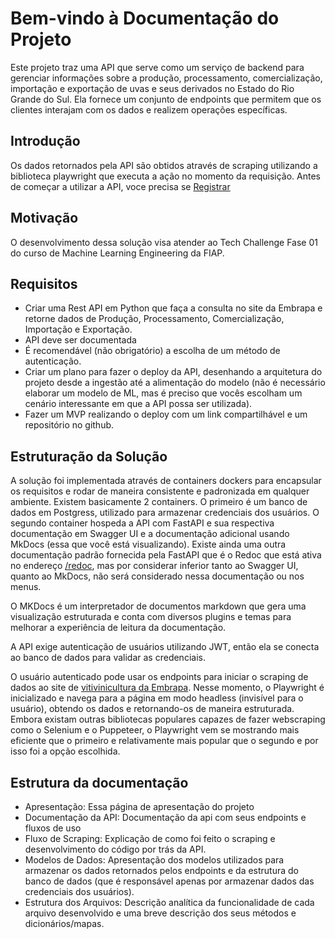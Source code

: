 # Bem-vindo à Documentação do Projeto 

Este projeto traz uma API que serve como um serviço de backend para gerenciar informações sobre a produção, processamento, comercialização, importação e exportação de uvas e seus derivados no Estado do Rio Grande do Sul. Ela fornece um conjunto de endpoints que permitem que os clientes interajam com os dados e realizem operações específicas.

## Introdução

Os dados retornados pela API são obtidos através de scraping utilizando a biblioteca playwright que executa a ação no momento da requisição. Antes de começar a utilizar a API, voce precisa se [Registrar](/registration)

## Motivação

O desenvolvimento dessa solução visa atender ao Tech Challenge Fase 01 do curso de Machine Learning Engineering da FIAP.

## Requisitos

- Criar uma Rest API em Python que faça a consulta no site da Embrapa e retorne dados de Produção, Processamento, Comercialização, Importação e Exportação.
- API deve ser documentada
- É recomendável (não obrigatório) a escolha de um método de autenticação.
- Criar um plano para fazer o deploy da API, desenhando a arquitetura do projeto desde a ingestão até a alimentação do modelo (não é necessário elaborar um modelo de ML, mas é preciso que vocês escolham um cenário interessante em que a API possa ser utilizada).
- Fazer um MVP realizando o deploy com um link compartilhável e um repositório no github.

## Estruturação da Solução

A solução foi implementada através de containers dockers para encapsular os requisitos e rodar de maneira consistente e padronizada em qualquer ambiente. Existem basicamente 2 containers. O primeiro é um banco de dados em Postgress, utilizado para armazenar credenciais dos usuários. O segundo container hospeda a API com FastAPI e sua respectiva documentação em Swagger UI e a documentação adicional usando MkDocs (essa que você está visualizando). Existe ainda uma outra documentação padrão fornecida pela FastAPI que é o Redoc que está ativa no endereço [/redoc](/redoc), mas por considerar inferior tanto ao Swagger UI, quanto ao MkDocs, não será considerado nessa documentação ou nos menus.

O MKDocs é um interpretador de documentos markdown que gera uma visualização estruturada e conta com diversos plugins e temas para melhorar a experiência de leitura da documentação.

A API exige autenticação de usuários utilizando JWT, então ela se conecta ao banco de dados para validar as credenciais.

O usuário autenticado pode usar os endpoints para iniciar o scraping de dados ao site de [vitivinicultura da Embrapa](http://vitibrasil.cnpuv.embrapa.br/). Nesse momento, o Playwright é inicializado e navega para a página em modo headless (invisível para o usuário), obtendo os dados e retornando-os de maneira estruturada. Embora existam outras bibliotecas populares capazes de fazer webscraping como o Selenium e o Puppeteer, o Playwright vem se mostrando mais eficiente que o primeiro e relativamente mais popular que o segundo e por isso foi a opção escolhida.

## Estrutura da documentação

- Apresentação: Essa página de apresentação do projeto
- Documentação da API: Documentação da api com seus endpoints e fluxos de uso
- Fluxo de Scraping: Explicação de como foi feito o scraping e desenvolvimento do código por trás da API.
- Modelos de Dados: Apresentação dos modelos utilizados para armazenar os dados retornados pelos endpoints e da estrutura do banco de dados (que é responsável apenas por armazenar dados das credenciais dos usuários).
- Estrutura dos Arquivos: Descrição analítica da funcionalidade de cada arquivo desenvolvido e uma breve descrição dos seus métodos e dicionários/mapas.
